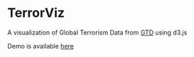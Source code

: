 # TerrorViz
A visualization of Global Terrorism Data from
[GTD](https://www.start.umd.edu/gtd/) using d3.js

Demo is available [here](http://web.cse.ohio-state.edu/~cao.805/5544/TerrorViz/)

